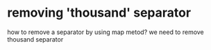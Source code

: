 # removing 'thousand' separator 
how to remove a separator by using map metod?
we need to remove thousand separator 
